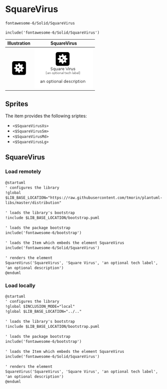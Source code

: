 # SquareVirus


```text
fontawesome-6/Solid/SquareVirus
```

```text
include('fontawesome-6/Solid/SquareVirus')
```



| Illustration | SquareVirus |
| :---: | :---: |
| ![illustration for Illustration](../../fontawesome-6/Solid/SquareVirus.png) | ![illustration for SquareVirus](../../fontawesome-6/Solid/SquareVirus.Local.png) |



## Sprites
The item provides the following sriptes:

- `<$SquareVirusXs>`
- `<$SquareVirusSm>`
- `<$SquareVirusMd>`
- `<$SquareVirusLg>`





## SquareVirus

### Load remotely
```plantuml
@startuml
' configures the library
!global $LIB_BASE_LOCATION="https://raw.githubusercontent.com/tmorin/plantuml-libs/master/distribution"

' loads the library's bootstrap
!include $LIB_BASE_LOCATION/bootstrap.puml

' loads the package bootstrap
include('fontawesome-6/bootstrap')

' loads the Item which embeds the element SquareVirus
include('fontawesome-6/Solid/SquareVirus')

' renders the element
SquareVirus('SquareVirus', 'Square Virus', 'an optional tech label', 'an optional description')
@enduml
```

### Load locally
```plantuml
@startuml
' configures the library
!global $INCLUSION_MODE="local"
!global $LIB_BASE_LOCATION="../.."

' loads the library's bootstrap
!include $LIB_BASE_LOCATION/bootstrap.puml

' loads the package bootstrap
include('fontawesome-6/bootstrap')

' loads the Item which embeds the element SquareVirus
include('fontawesome-6/Solid/SquareVirus')

' renders the element
SquareVirus('SquareVirus', 'Square Virus', 'an optional tech label', 'an optional description')
@enduml
```

